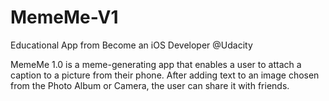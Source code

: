 # MemeMe-V1
Educational App from Become an iOS Developer @Udacity 

MemeMe 1.0 is a meme-generating app that enables a user to attach a caption to a picture from their phone. After adding text to an image chosen from the Photo Album or Camera, the user can share it with friends.
